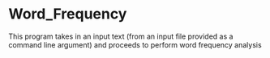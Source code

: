 # Word_Frequency
This program takes in an input text (from an input file provided as a command line argument) and proceeds to perform word frequency analysis
